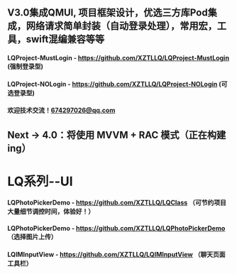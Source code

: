 ## V3.0集成QMUI, 项目框架设计，优选三方库Pod集成，网络请求简单封装（自动登录处理），常用宏，工具，swift混编兼容等等

#### LQProject-MustLogin - https://github.com/XZTLLQ/LQProject-MustLogin (强制登录型)
#### LQProject-NOLogin - https://github.com/XZTLLQ/LQProject-NOLogin (可选登录型)
#### 欢迎技术交流！674297026@qq.com

## Next -> 4.0：将使用 MVVM + RAC 模式（正在构建ing）

# LQ系列--UI
#### LQPhotoPickerDemo - https://github.com/XZTLLQ/LQClass （可节约项目大量细节调控时间，体验好！）
#### LQPhotoPickerDemo - https://github.com/XZTLLQ/LQPhotoPickerDemo （选择图片上传）
#### LQIMInputView - https://github.com/XZTLLQ/LQIMInputView （聊天页面工具栏）
